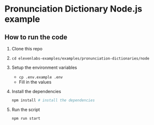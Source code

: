 # Pronunciation Dictionary Node.js example

## How to run the code

1. Clone this repo
2. `cd elevenlabs-examples/examples/pronunciation-dictionaries/node`
3. Setup the environment variables
   - `cp .env.example .env`
   - Fill in the values
4. Install the dependencies

   ```bash
   npm install # install the dependencies
   ```

5. Run the script

   ```bash
   npm run start
   ```